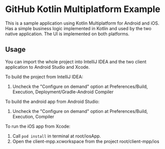 # GitHub Kotlin Multiplatform Example

This is a sample application using Kotlin Multiplatform for Android and iOS. Has a simple business logic implemented in Kotlin and used by the two native application. The UI is implemented on both platforms.

## Usage
You can import the whole project into IntelliJ IDEA and the two client application to Android Studio and Xcode.

To build the project from IntelliJ IDEA:
1. Uncheck the "Configure on demand" option at Preferences/Build, Execution, Deployment/Gradle-Android Compiler

To build the android app from Android Studio:
1. Uncheck the "Configure on demand" option at Preferences/Build, Execution, Compiler

To run the iOS app from Xcode:
1. Call `pod install` in terminal at root/iosApp.
2. Open the client-mpp.xcworkspace from the project root/client-mpp/ios